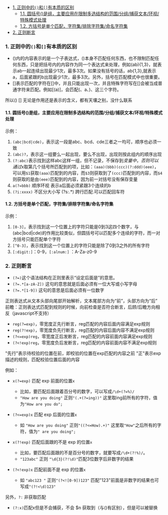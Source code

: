 - [1. 正则中的`()`和`[]`有本质的区别](#1-正则中的和有本质的区别)
  - [1.1. 圆括号()是组，主要应用在限制多选结构的范围/分组/捕获文本/环视/特殊模式处理](#11-圆括号是组主要应用在限制多选结构的范围分组捕获文本环视特殊模式处理)
  - [1.2. 方括号是单个匹配，字符集/排除字符集/命名字符集](#12-方括号是单个匹配字符集排除字符集命名字符集)
- [2. 正则断言](#2-正则断言)

### 1. 正则中的`()`和`[]`有本质的区别

- ()内的内容表示的是一个子表达式，()本身不匹配任何东西，也不限制匹配任何东西，只是把括号内的内容作为同一个表达式来处理，例如(ab){1,3}，就表示ab一起连续出现最少1次，最多3次。如果没有括号的话，ab{1,3},就表示a，后面紧跟的b出现最少1次，最多3次。另外，括号在匹配模式中也很重要。
- []表示匹配的字符在[]中，并且只能出现一次，并且特殊字符写在[]会被当成普通字符来匹配。例如[(a)]，会匹配(、a、)、这三个字符。

所以() [] 无论是作用还是表示的含义，都有天壤之别，没什么联系

#### 1.1. 圆括号()是组，主要应用在限制多选结构的范围/分组/捕获文本/环视/特殊模式处理

示例：

1. `(abc|bcd|cde)`，表示这一段是abc、bcd、cde三者之一均可，顺序也必须一致
2. `(abc)?`，表示这一组要么一起出现，要么不出现，出现则按此组内的顺序出现
3. `(?:abc)`表示找到这样abc这样一组，但不记录，不保存到$变量中，否则可以通过$x取第几个括号所匹配到的项，比如：`(aaa)(bbb)(ccc)(?:ddd)(eee)`，可以用`$1`获取`(aaa)`匹配到的内容，而`$3`则获取到了`(ccc)`匹配到的内容，而`$4`则获取的是由`(eee)`匹配到的内容，因为前一对括号没有保存变量
4. `a(?=bbb)` 顺序环视 表示a后面必须紧跟3个连续的b
5. `(?i:xxxx)` 不区分大小写 (?s:.*) 跨行匹配.可以匹配回车符

#### 1.2. 方括号是单个匹配，字符集/排除字符集/命名字符集

示例：

1. `[0-3]`，表示找到这一个位置上的字符只能是0到3这四个数字，与(abc|bcd|cde)的作用比较类似，但圆括号可以匹配多个连续的字符，而一对方括号只能匹配单个字符
2. `[^0-3]`，表示找到这一个位置上的字符只能是除了0到3之外的所有字符
3. `[:digit:]`：0-9，`[:alnum:]` ：A-Za-z0-9


### 2. 正则断言

- `(?=)`这个语法结构在正则里表示“设定后面是”的意思。
- `(?=.*[a-zA-Z])`  这句的意思就是后面必须有一位大写或小写字母
- `(?=.*[1-9])` 这句的意思是后面必须有一位数字

正则表达式从文本头部向尾部开始解析，文本尾部方向为“前”，头部方向为“后”
前瞻：正则表达式匹配到规则的时候，向前检查是否符合断言，后顾/后瞻方向相反（javascript不支持）

- `reg(?=exp)`，零宽度正先行断言，reg匹配的内容后面内容满足exp规则
- `reg(?!exp)`，零宽度负先行断言，reg匹配的内容后面内容不满足exp规则
- `(?<=exp)reg`，零宽度正后发断言，reg匹配的内容前面内容满足exp规则
- `(?<!exp)reg`，零宽度负后发断言，reg匹配的内容前面内容不满足exp规则

"先行"表示待校验的位置在前，即校验的位置在exp匹配的内容之前
"正"表示exp描述的规则，匹配校验位置后面的内容



例如：

- `x(?=exp)`  匹配 exp 前面的位置`x`
  - 比如，要匹配后面跟着百分号的数字，可以写成`/\d+(?=%)/`
  - `"How are you doing"` 正则`"(.+(?=ing))"` 这里取ing前所有的字符，值为`"How are you do";`

- `(?<=exp)x`  匹配 exp 后面的位置`x`
  - 如 `"How are you doing"` 正则`"((?<=How).+)"` 这里取`"How"`之后所有的字符，值为`" are you doing";`
- `x(?!exp)`  匹配后面跟的不是 exp 的位置`x`
  - 比如，要匹配后面跟的不是百分号的数字，就要写成`/\d+(?!%)/`。
  - `"123abc"` 正则 `"\d{3}(?!\d)"`匹配3位数字后非数字的结果
- `(?<!exp)x`  匹配前面不是 exp 的位置`x`
  - 如 `"abc123 "` 正则`"(?<![0-9])123"` 匹配"123"前面是非数字的结果也可写成`"(?!<\d)123"`



另外，`?:` 非获取匹配

- `(?:x)`匹配x但是不会捕获，不会 $n 获取到（与()有区别），但是可以被替换




